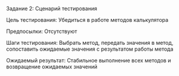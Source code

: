Задание 2:
Сценарий тестирования

Цель тестирования: Убедиться в работе методов калькулятора

Предпосылки: Отсутствуют

Шаги тестирования: Выбрать метод, передать значения в метод, сопоставить ожидаемые значения с результатом работы метода

Ожидаемый результат: Стабильное выполнение всех методов и возвращение ожидаемых значений
